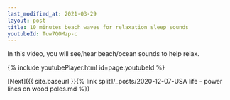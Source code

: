 ```yaml
---
last_modified_at: 2021-03-29
layout: post
title: 10 minutes beach waves for relaxation sleep sounds
youtubeId: Tuw7QOMzp-c
---
```

 
In this video, you will see/hear beach/ocean sounds to help relax.
 
 
 


{% include youtubePlayer.html id=page.youtubeId %}
 
 
[Next]({{ site.baseurl }}{% link split1/_posts/2020-12-07-USA life - power lines on wood poles.md %})
